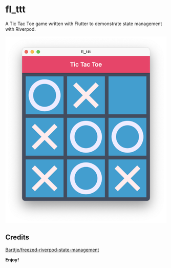 # fl_ttt

A Tic Tac Toe game written with Flutter to demonstrate state management with Riverpod.

![Tic Tac Toe](screenshot.png)

## Credits

[Barttje/freezed-riverpod-state-management](https://github.com/Barttje/freezed-riverpod-state-management)


**Enjoy!**
